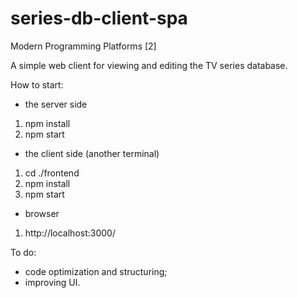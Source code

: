 # series-db-client-spa
Modern Programming Platforms [2]


A simple web client for viewing and editing the TV series database.


How to start:

- the server side
1) npm install
2) npm start

- the client side (another terminal)
1) cd ./frontend
2) npm install
3) npm start
   
- browser
1) http://localhost:3000/


To do:

- code optimization and structuring;
- improving UI.
